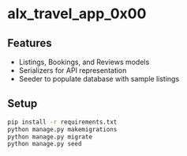 # alx_travel_app_0x00

## Features
- Listings, Bookings, and Reviews models
- Serializers for API representation
- Seeder to populate database with sample listings

## Setup
```bash
pip install -r requirements.txt
python manage.py makemigrations
python manage.py migrate
python manage.py seed
